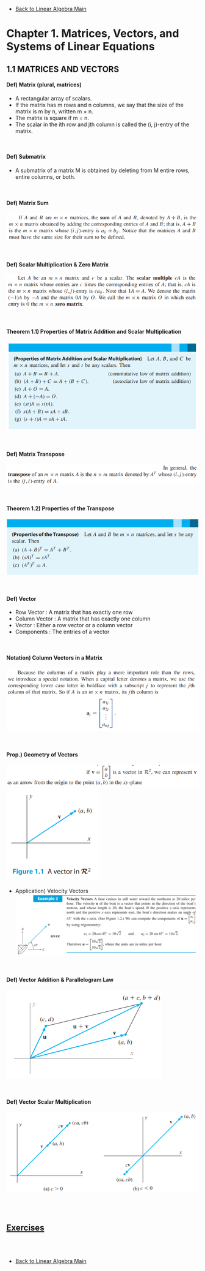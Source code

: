 * [Back to Linear Algebra Main](../main.md)

# Chapter 1. Matrices, Vectors, and Systems of Linear Equations

## 1.1 MATRICES AND VECTORS

#### Def) Matrix (plural, matrices)
* A rectangular array of scalars. 
* If the matrix has m rows and n columns, we say that the size of the matrix is m by n, written m × n. 
* The matrix is square if m = n. 
* The scalar in the ith row and jth column is called the (i, j)-entry of the matrix.

<br>

#### Def) Submatrix
* A submatrix of a matrix M is obtained by deleting from M entire rows, entire columns, or both.

<br>

#### Def) Matrix Sum
![](./images/01_01_01.png)

<br>

#### Def) Scalar Multiplication & Zero Matrix
![](./images/01_01_02.png)

<br>

#### Theorem 1.1) Properties of Matrix Addition and Scalar Multiplication
![](./images/01_01_03.png)

<br>

#### Def) Matrix Transpose
![](./images/01_01_04.png)

<br>

#### Theorem 1.2) Properties of the Transpose
![](./images/01_01_05.png)

<br>

#### Def) Vector
* Row Vector : A matrix that has exactly one row
* Column Vector : A matrix that has exactly
one column
* Vector : Either a row vector or a column vector
* Components : The entries of a vector

<br>

#### Notation) Column Vectors in a Matrix
![](./images/01_01_06.png)

<br>

#### Prop.) Geometry of Vectors
![](./images/01_01_07.png)
![](./images/01_01_08.png)
* Application) Velocity Vectors
  ![](./images/01_01_09.png)

<br>

#### Def) Vector Addition & Parallelogram Law
![](./images/01_01_10.png)

<br>

#### Def) Vector Scalar Multiplication
![](./images/01_01_11.png)

<br><br>

## [Exercises](exercises.md)

<br><br>




* [Back to Linear Algebra Main](../main.md)